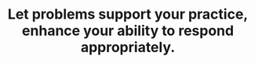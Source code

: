---
title: Let problems support your practice, enhance your ability to respond appropriately.
tags: buddhism acceptance mindfulness
nothavingaproblem: true
nothavingaproblemorder: 5
---